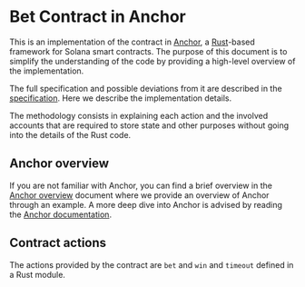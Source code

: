# Bet Contract in Anchor

This is an implementation of the contract in [Anchor](https://www.anchor-lang.com), a [Rust](https://www.rust-lang.org)-based framework for Solana smart contracts. The purpose of this document is to simplify the understanding of the code by providing a high-level overview of the implementation.

The full specification and possible deviations from it are described in the [specification](../../README.md). Here we describe the implementation details.

The methodology consists in explaining each action and the involved accounts that are required to store state and other purposes without going into the details of the Rust code. 


## Anchor overview
If you are not familiar with Anchor, you can find a brief overview in the [Anchor overview](../../../../AnchorOverview.md) document where we provide an overview of Anchor through an example. A more deep dive into Anchor is advised by reading the [Anchor documentation](https://www.anchor-lang.com).

## Contract actions

The actions provided by the contract are `bet` and `win` and `timeout` defined in a Rust module.